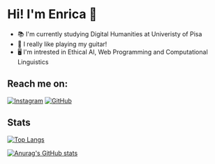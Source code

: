 ### <h1>Hi! I'm Enrica 👋</h1>

<!--
**enricadirado/enricadirado** is a ✨ _special_ ✨ repository because its `README.md` (this file) appears on your GitHub profile.

Here are some ideas to get you started:

- 🔭 I’m currently working on ...
- 🌱 I’m currently learning ...
- 👯 I’m looking to collaborate on ...
- 🤔 I’m looking for help with ...
- 💬 Ask me about ...
- 📫 How to reach me: ...
- 😄 Pronouns: ...
- ⚡ Fun fact: ...
-->

- 📚 I'm currently studying Digital Humanities at Univeristy of Pisa
- 🎸 I really like playing my guitar!
- 🖥️ I'm intrested in Ethical AI, Web Programming and Computational Linguistics

### <h2>Reach me on:</h2>
[![Instagram](https://img.shields.io/badge/Instagram-E4405F?style=for-the-badge&logo=instagram&logoColor=white)](https://www.instagram.com/ebb.and.flow__/)
[![GitHub](https://img.shields.io/badge/GitHub-100000?style=for-the-badge&logo=github&logoColor=white)](https://github.com/enricadirado)

### <h2>Stats</h2>
[![Top Langs](https://github-readme-stats.vercel.app/api/top-langs/?username=enricadirado&layout=compact)](https://github.com/enricadirado/github-readme-stats)

[![Anurag's GitHub stats](https://github-readme-stats.vercel.app/api?username=enricadirado)](https://github.com/enricadirado/github-readme-stats)
